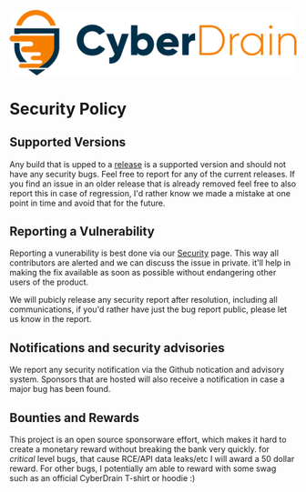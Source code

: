 <p align="center"><a href="https://cyberdrain.com" target="_blank" rel="noopener noreferrer"><img src="../assets/img/CyberDrain.png" alt="CyberDrain Logo"></a></p>

# Security Policy

## Supported Versions

Any build that is upped to a [release](/releases) is a supported version and should not have any security bugs. Feel free to report for any of the current releases. If you find an issue in an older release that is already removed feel free to also report this in case of regression, I'd rather know we made a mistake at one point in time and avoid that for the future.

## Reporting a Vulnerability

Reporting a vunerability is best done via our [Security](security.md) page. This way all contributors are alerted and we can discuss the issue in private. it'll help in making the fix available as soon as possible without endangering other users of the product. 

We will pubicly release any security report after resolution, including all communications, if you'd rather have just the bug report public, please let us know in the report.

## Notifications and security advisories

We report any security notification via the Github notication and advisory system. Sponsors that are hosted will also receive a notification in case a major bug has been found.

## Bounties and Rewards

This project is an open source sponsorware effort, which makes it hard to create a monetary reward without breaking the bank very quickly. for *critical* level bugs, that cause RCE/API data leaks/etc I will award a 50 dollar reward. For other bugs, I potentially am able to reward with some swag such as an official CyberDrain T-shirt or hoodie :)